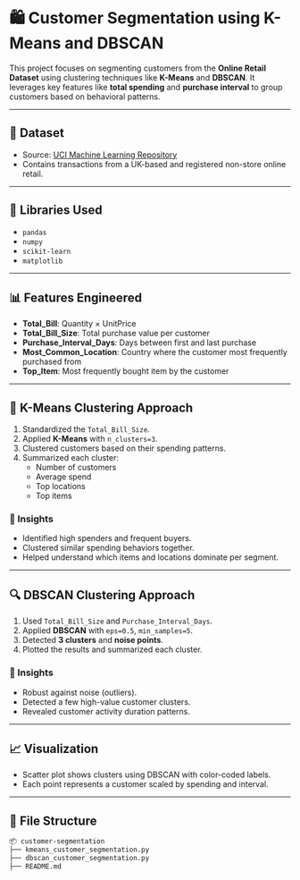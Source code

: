 # 🛍️ Customer Segmentation using K-Means and DBSCAN

This project focuses on segmenting customers from the **Online Retail Dataset** using clustering techniques like **K-Means** and **DBSCAN**. It leverages key features like **total spending** and **purchase interval** to group customers based on behavioral patterns.

---

## 📂 Dataset

- Source: [UCI Machine Learning Repository](https://archive.ics.uci.edu/ml/machine-learning-databases/00352/Online%20Retail.xlsx)
- Contains transactions from a UK-based and registered non-store online retail.

---

## 🧰 Libraries Used

- `pandas`
- `numpy`
- `scikit-learn`
- `matplotlib`

---

## 📊 Features Engineered

- **Total_Bill**: Quantity × UnitPrice
- **Total_Bill_Size**: Total purchase value per customer
- **Purchase_Interval_Days**: Days between first and last purchase
- **Most_Common_Location**: Country where the customer most frequently purchased from
- **Top_Item**: Most frequently bought item by the customer

---

## 🚀 K-Means Clustering Approach

1. Standardized the `Total_Bill_Size`.
2. Applied **K-Means** with `n_clusters=3`.
3. Clustered customers based on their spending patterns.
4. Summarized each cluster:
   - Number of customers
   - Average spend
   - Top locations
   - Top items

### 📌 Insights

- Identified high spenders and frequent buyers.
- Clustered similar spending behaviors together.
- Helped understand which items and locations dominate per segment.

---

## 🔍 DBSCAN Clustering Approach

1. Used `Total_Bill_Size` and `Purchase_Interval_Days`.
2. Applied **DBSCAN** with `eps=0.5`, `min_samples=5`.
3. Detected **3 clusters** and **noise points**.
4. Plotted the results and summarized each cluster.

### 📌 Insights

- Robust against noise (outliers).
- Detected a few high-value customer clusters.
- Revealed customer activity duration patterns.

---

## 📈 Visualization

- Scatter plot shows clusters using DBSCAN with color-coded labels.
- Each point represents a customer scaled by spending and interval.

---

## 📁 File Structure

```bash
📦 customer-segmentation
├── kmeans_customer_segmentation.py
├── dbscan_customer_segmentation.py
├── README.md
